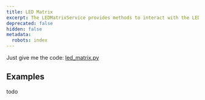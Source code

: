 ```yaml
---
title: LED Matrix
excerpt: The LEDMatrixService provides methods to interact with the LED matrix.
deprecated: false
hidden: false
metadata:
  robots: index
---
```

Just give me the code: [led\_matrix.py](https://github.com/kscalelabs/kos/blob/master/kos-py/pykos/services/led_matrix.py)

## Examples

todo